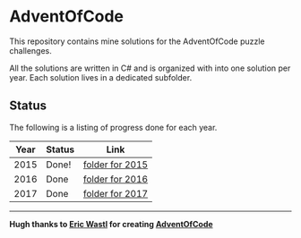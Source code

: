 # AdventOfCode

This repository contains mine solutions for the AdventOfCode puzzle challenges.

All the solutions are written in C# and is organized with into one solution per year. Each solution lives in a dedicated subfolder.

## Status

The following is a listing of progress done for each year.

| Year | Status |  Link |
| ---  | ---- |  ---- |
| 2015 | Done! |  [folder for 2015](https://github.com/nojan1/AdventOfCode/tree/master/2015) |
| 2016 | Done  |  [folder for 2016](https://github.com/nojan1/AdventOfCode/tree/master/2016) |
| 2017 | Done  |  [folder for 2017](https://github.com/nojan1/AdventOfCode/tree/master/2017) |

--------------------------
**Hugh thanks to [Eric Wastl](http://was.tl/) for creating [AdventOfCode](http://adventofcode.com)** 
